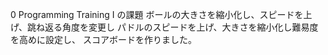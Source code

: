 0 Programming Training I の課題
ボールの大きさを縮小化し、スピードを上げ、跳ね返る角度を変更し
パドルのスピードを上げ、大きさを縮小化し難易度を高めに設定し、
スコアボードを作りました。
